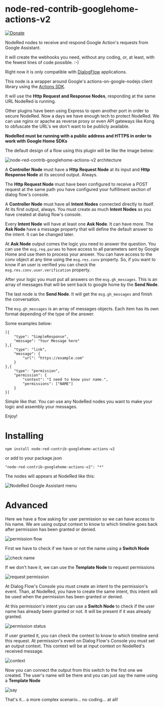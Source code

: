 # node-red-contrib-googlehome-actions-v2

[![Donate](/docs/donation.svg)](https://www.paypal.com/cgi-bin/webscr?cmd=_donations&business=65XBWNBZ69ZP4&currency_code=USD&source=url)

NodeRed nodes to receive and respond Google Action's requests from Google Assistant.

It will create the webhooks you need, without any coding, or, at least, with the fewest
lines of code possible. :-)

Right now it is only compatible with [DialogFlow](https://dialogflow.com/) applications.

This node is a wrapper around Google's actions-on-google-nodejs client library using the [Actions SDK](https://actions-on-google.github.io/actions-on-google-nodejs/2.12.0/index.html).

It will use the **Http Request and Response Nodes**, responding at the same URL NodeRed is running.

Other plugins have been using Express to open another port in order to secure NodeRed. Now a days we have
enough tech to protect NodeRed. We can use nginx or apache as reverse proxy or even API gateways like Kong
to obfuscate the URL's we don't want to be publicly available.

**NodeRed must be running with a public address and HTTPS in order to work with Google Home SDKs**

The default design of a flow using this plugin will be like the image below:

![node-red-contrib-googlehome-actions-v2 architecture](/docs/design.png?raw=true "node-red-contrib-googlehome-actions-v2 architecture")

A **Controller Node** must have a **Http Request Node** at its input and **Http Response Node** at its second output. Always.

The **Http Request Node** must have been configured to receive a POST request at the same path you have configured your fulfillment section of dialog flow's console.

A **Controller Node** must have all **Intent Nodes** connected directly to itself. At its first output, always. You must create as much **Intent Nodes** as you have created at dialog flow's console.

Every **Intent Node** will have at least one **Ask Node**. It can have more. The **Ask Node** have a message property that will define the default answer to the intent. It can be changed later.

At **Ask Node** output comes the logic you need to answer the question. You can use the ```msg.req.params``` to have access to all parameters sent by Google Home and use them to process your answer. You can have access to the conv object at any time using the ```msg.res.conv``` property. So, if you want to know if an user is verified you can check the ```msg.res.conv.user.verification``` property.

After your logic you must put all answers on the ```msg.gh_messages```. This is an array of messages that will be sent back to google home by the **Send Node**.

The last node is the **Send Node**. It will get the ```msg.gh_messages``` and finish the conversation.

The ```msg.gh_messages``` is an array of messages objects. Each item has its own format depending of the type of the answer.

Some examples below:

```
[{
    "type": "SimpleResponse",
    "message": "Your Message here"
},{
    "type": "link",
    "message": {
        "url": "https://example.com"    
    }
},{
    "type": "permission",
    "permission": {
        "context": "I need to know your name.",
        "permissions": ["NAME"]
    }
}]
```

Simple like that. You can use any NodeRed nodes you want to make your logic and assembly your messages.

Enjoy!

# Installing

```
npm install node-red-contrib-googlehome-actions-v2
```

or add to your package.json

```
"node-red-contrib-googlehome-actions-v2": "*"
```

The nodes will appears at NodeRed like this:

![NodeRed Google Assistant menu](/docs/menu.png?raw=true "NodeRed Google Assistant menu")

# Advanced

Here we have a flow asking for user permission so we can have access to his name.
We are using output context to know to which timeline goes back after permission
has been granted or denied.

![permission flow](/docs/permission.png?raw=true "permission flow")

First we have to check if we have or not the name using a **Switch Node**

![check name](/docs/check_name.png?raw=true "Check Name")

If we don't have it, we can use the **Template Node** to request permissions

![request permission](/docs/request_permission.png?raw=true "Request Permission")

At Dialog Flow's Console you must create an intent to the permission's event. Than,
at NodeRed, you have to create the same intent, this intent will be used when the
permission has been granted or denied.

At this permission's intent you can use a **Switch Node** to check if the user name
has already been granted or not. It will be present if it was already granted.

![permission status](/docs/permission_status.png?raw=true "Permission Status")

If user granted it, you can check the context to know to which timeline send this request.
At permission's event on Dialog Flow's Console you must set an output context. This context
will be at input context on NodeRed's received message.

![context](/docs/context.png?raw=true "Context")

Now you can connect the output from this switch to the first one we created.
The user's name will be there and you can just say the name using a **Template Node**

![say](/docs/say.png?raw=true "Say")

That's it... a more complex scenario... no coding... at all!
